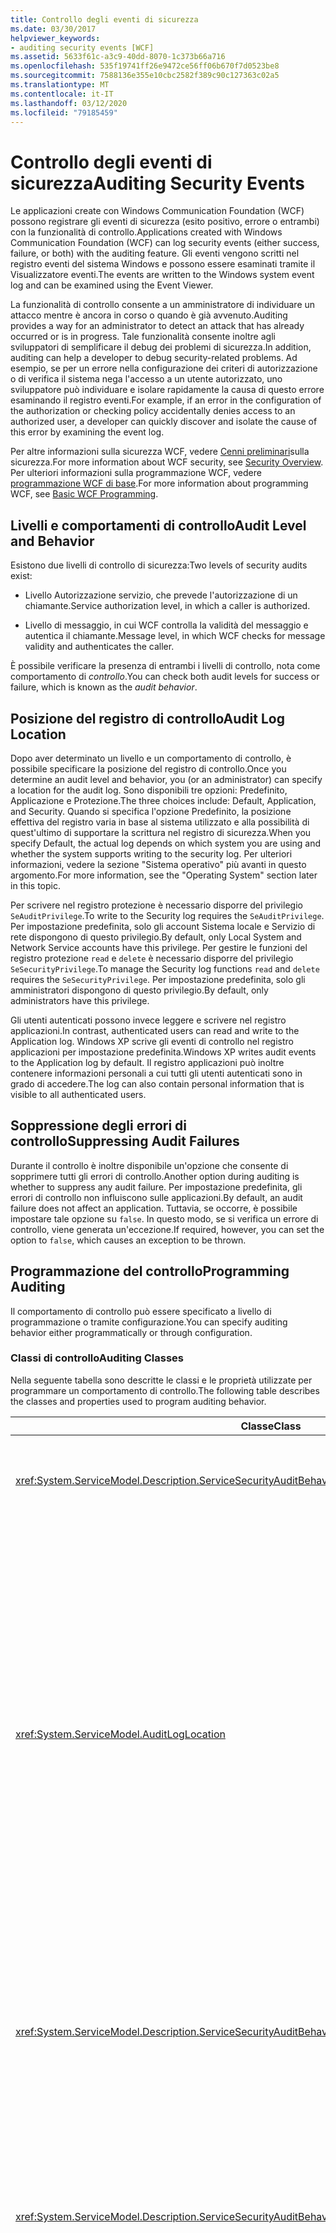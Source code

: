 ```yaml
---
title: Controllo degli eventi di sicurezza
ms.date: 03/30/2017
helpviewer_keywords:
- auditing security events [WCF]
ms.assetid: 5633f61c-a3c9-40dd-8070-1c373b66a716
ms.openlocfilehash: 535f19741ff26e9472ce56ff06b670f7d0523be8
ms.sourcegitcommit: 7588136e355e10cbc2582f389c90c127363c02a5
ms.translationtype: MT
ms.contentlocale: it-IT
ms.lasthandoff: 03/12/2020
ms.locfileid: "79185459"
---
```

# <a name="auditing-security-events"></a><span data-ttu-id="2f14f-102">Controllo degli eventi di sicurezza</span><span class="sxs-lookup"><span data-stu-id="2f14f-102">Auditing Security Events</span></span>
<span data-ttu-id="2f14f-103">Le applicazioni create con Windows Communication Foundation (WCF) possono registrare gli eventi di sicurezza (esito positivo, errore o entrambi) con la funzionalità di controllo.</span><span class="sxs-lookup"><span data-stu-id="2f14f-103">Applications created with Windows Communication Foundation (WCF) can log security events (either success, failure, or both) with the auditing feature.</span></span> <span data-ttu-id="2f14f-104">Gli eventi vengono scritti nel registro eventi del sistema Windows e possono essere esaminati tramite il Visualizzatore eventi.</span><span class="sxs-lookup"><span data-stu-id="2f14f-104">The events are written to the Windows system event log and can be examined using the Event Viewer.</span></span>  
  
 <span data-ttu-id="2f14f-105">La funzionalità di controllo consente a un amministratore di individuare un attacco mentre è ancora in corso o quando è già avvenuto.</span><span class="sxs-lookup"><span data-stu-id="2f14f-105">Auditing provides a way for an administrator to detect an attack that has already occurred or is in progress.</span></span> <span data-ttu-id="2f14f-106">Tale funzionalità consente inoltre agli sviluppatori di semplificare il debug dei problemi di sicurezza.</span><span class="sxs-lookup"><span data-stu-id="2f14f-106">In addition, auditing can help a developer to debug security-related problems.</span></span> <span data-ttu-id="2f14f-107">Ad esempio, se per un errore nella configurazione dei criteri di autorizzazione o di verifica il sistema nega l'accesso a un utente autorizzato, uno sviluppatore può individuare e isolare rapidamente la causa di questo errore esaminando il registro eventi.</span><span class="sxs-lookup"><span data-stu-id="2f14f-107">For example, if an error in the configuration of the authorization or checking policy accidentally denies access to an authorized user, a developer can quickly discover and isolate the cause of this error by examining the event log.</span></span>  
  
 <span data-ttu-id="2f14f-108">Per altre informazioni sulla sicurezza WCF, vedere [Cenni preliminari](../../../../docs/framework/wcf/feature-details/security-overview.md)sulla sicurezza.</span><span class="sxs-lookup"><span data-stu-id="2f14f-108">For more information about WCF security, see [Security Overview](../../../../docs/framework/wcf/feature-details/security-overview.md).</span></span> <span data-ttu-id="2f14f-109">Per ulteriori informazioni sulla programmazione WCF, vedere [programmazione WCF di base](../../../../docs/framework/wcf/basic-wcf-programming.md).</span><span class="sxs-lookup"><span data-stu-id="2f14f-109">For more information about programming WCF, see [Basic WCF Programming](../../../../docs/framework/wcf/basic-wcf-programming.md).</span></span>  
  
## <a name="audit-level-and-behavior"></a><span data-ttu-id="2f14f-110">Livelli e comportamenti di controllo</span><span class="sxs-lookup"><span data-stu-id="2f14f-110">Audit Level and Behavior</span></span>  
 <span data-ttu-id="2f14f-111">Esistono due livelli di controllo di sicurezza:</span><span class="sxs-lookup"><span data-stu-id="2f14f-111">Two levels of security audits exist:</span></span>  
  
- <span data-ttu-id="2f14f-112">Livello Autorizzazione servizio, che prevede l'autorizzazione di un chiamante.</span><span class="sxs-lookup"><span data-stu-id="2f14f-112">Service authorization level, in which a caller is authorized.</span></span>  
  
- <span data-ttu-id="2f14f-113">Livello di messaggio, in cui WCF controlla la validità del messaggio e autentica il chiamante.</span><span class="sxs-lookup"><span data-stu-id="2f14f-113">Message level, in which WCF checks for message validity and authenticates the caller.</span></span>  
  
 <span data-ttu-id="2f14f-114">È possibile verificare la presenza di entrambi i livelli di controllo, nota come comportamento di *controllo*.</span><span class="sxs-lookup"><span data-stu-id="2f14f-114">You can check both audit levels for success or failure, which is known as the *audit behavior*.</span></span>  
  
## <a name="audit-log-location"></a><span data-ttu-id="2f14f-115">Posizione del registro di controllo</span><span class="sxs-lookup"><span data-stu-id="2f14f-115">Audit Log Location</span></span>  
 <span data-ttu-id="2f14f-116">Dopo aver determinato un livello e un comportamento di controllo, è possibile specificare la posizione del registro di controllo.</span><span class="sxs-lookup"><span data-stu-id="2f14f-116">Once you determine an audit level and behavior, you (or an administrator) can specify a location for the audit log.</span></span> <span data-ttu-id="2f14f-117">Sono disponibili tre opzioni: Predefinito, Applicazione e Protezione.</span><span class="sxs-lookup"><span data-stu-id="2f14f-117">The three choices include: Default, Application, and Security.</span></span> <span data-ttu-id="2f14f-118">Quando si specifica l'opzione Predefinito, la posizione effettiva del registro varia in base al sistema utilizzato e alla possibilità di quest'ultimo di supportare la scrittura nel registro di sicurezza.</span><span class="sxs-lookup"><span data-stu-id="2f14f-118">When you specify Default, the actual log depends on which system you are using and whether the system supports writing to the security log.</span></span> <span data-ttu-id="2f14f-119">Per ulteriori informazioni, vedere la sezione "Sistema operativo" più avanti in questo argomento.</span><span class="sxs-lookup"><span data-stu-id="2f14f-119">For more information, see the "Operating System" section later in this topic.</span></span>  
  
 <span data-ttu-id="2f14f-120">Per scrivere nel registro protezione è necessario disporre del privilegio `SeAuditPrivilege`.</span><span class="sxs-lookup"><span data-stu-id="2f14f-120">To write to the Security log requires the `SeAuditPrivilege`.</span></span> <span data-ttu-id="2f14f-121">Per impostazione predefinita, solo gli account Sistema locale e Servizio di rete dispongono di questo privilegio.</span><span class="sxs-lookup"><span data-stu-id="2f14f-121">By default, only Local System and Network Service accounts have this privilege.</span></span> <span data-ttu-id="2f14f-122">Per gestire le funzioni del registro protezione `read` e `delete` è necessario disporre del privilegio `SeSecurityPrivilege`.</span><span class="sxs-lookup"><span data-stu-id="2f14f-122">To manage the Security log functions `read` and `delete` requires the `SeSecurityPrivilege`.</span></span> <span data-ttu-id="2f14f-123">Per impostazione predefinita, solo gli amministratori dispongono di questo privilegio.</span><span class="sxs-lookup"><span data-stu-id="2f14f-123">By default, only administrators have this privilege.</span></span>  
  
 <span data-ttu-id="2f14f-124">Gli utenti autenticati possono invece leggere e scrivere nel registro applicazioni.</span><span class="sxs-lookup"><span data-stu-id="2f14f-124">In contrast, authenticated users can read and write to the Application log.</span></span> <span data-ttu-id="2f14f-125">Windows XP scrive gli eventi di controllo nel registro applicazioni per impostazione predefinita.</span><span class="sxs-lookup"><span data-stu-id="2f14f-125">Windows XP writes audit events to the Application log by default.</span></span> <span data-ttu-id="2f14f-126">Il registro applicazioni può inoltre contenere informazioni personali a cui tutti gli utenti autenticati sono in grado di accedere.</span><span class="sxs-lookup"><span data-stu-id="2f14f-126">The log can also contain personal information that is visible to all authenticated users.</span></span>  
  
## <a name="suppressing-audit-failures"></a><span data-ttu-id="2f14f-127">Soppressione degli errori di controllo</span><span class="sxs-lookup"><span data-stu-id="2f14f-127">Suppressing Audit Failures</span></span>  
 <span data-ttu-id="2f14f-128">Durante il controllo è inoltre disponibile un'opzione che consente di sopprimere tutti gli errori di controllo.</span><span class="sxs-lookup"><span data-stu-id="2f14f-128">Another option during auditing is whether to suppress any audit failure.</span></span> <span data-ttu-id="2f14f-129">Per impostazione predefinita, gli errori di controllo non influiscono sulle applicazioni.</span><span class="sxs-lookup"><span data-stu-id="2f14f-129">By default, an audit failure does not affect an application.</span></span> <span data-ttu-id="2f14f-130">Tuttavia, se occorre, è possibile impostare tale opzione su `false`. In questo modo, se si verifica un errore di controllo, viene generata un'eccezione.</span><span class="sxs-lookup"><span data-stu-id="2f14f-130">If required, however, you can set the option to `false`, which causes an exception to be thrown.</span></span>  
  
## <a name="programming-auditing"></a><span data-ttu-id="2f14f-131">Programmazione del controllo</span><span class="sxs-lookup"><span data-stu-id="2f14f-131">Programming Auditing</span></span>  
 <span data-ttu-id="2f14f-132">Il comportamento di controllo può essere specificato a livello di programmazione o tramite configurazione.</span><span class="sxs-lookup"><span data-stu-id="2f14f-132">You can specify auditing behavior either programmatically or through configuration.</span></span>  
  
### <a name="auditing-classes"></a><span data-ttu-id="2f14f-133">Classi di controllo</span><span class="sxs-lookup"><span data-stu-id="2f14f-133">Auditing Classes</span></span>  
 <span data-ttu-id="2f14f-134">Nella seguente tabella sono descritte le classi e le proprietà utilizzate per programmare un comportamento di controllo.</span><span class="sxs-lookup"><span data-stu-id="2f14f-134">The following table describes the classes and properties used to program auditing behavior.</span></span>  
  
|<span data-ttu-id="2f14f-135">Classe</span><span class="sxs-lookup"><span data-stu-id="2f14f-135">Class</span></span>|<span data-ttu-id="2f14f-136">Descrizione</span><span class="sxs-lookup"><span data-stu-id="2f14f-136">Description</span></span>|  
|-----------|-----------------|  
|<xref:System.ServiceModel.Description.ServiceSecurityAuditBehavior>|<span data-ttu-id="2f14f-137">Consente di impostare le opzioni di controllo come comportamento di servizio.</span><span class="sxs-lookup"><span data-stu-id="2f14f-137">Enables setting options for auditing as a service behavior.</span></span>|  
|<xref:System.ServiceModel.AuditLogLocation>|<span data-ttu-id="2f14f-138">Enumerazione che consente di specificare la posizione del registro in cui scrivere.</span><span class="sxs-lookup"><span data-stu-id="2f14f-138">Enumeration to specify which log to write to.</span></span> <span data-ttu-id="2f14f-139">I valori possibili sono Predefinito, Applicazione e Protezione.</span><span class="sxs-lookup"><span data-stu-id="2f14f-139">The possible values are Default, Application, and Security.</span></span> <span data-ttu-id="2f14f-140">Quando si seleziona Predefinito, il sistema operativo determina la posizione effettiva del registro.</span><span class="sxs-lookup"><span data-stu-id="2f14f-140">When you select Default, the operating system determines the actual log location.</span></span> <span data-ttu-id="2f14f-141">Per ulteriori informazioni, vedere la sezione "Scelta fra registro eventi Applicazione o Protezione" del presente argomento.</span><span class="sxs-lookup"><span data-stu-id="2f14f-141">See the "Application or Security Event Log Choice" section later in this topic.</span></span>|  
|<xref:System.ServiceModel.Description.ServiceSecurityAuditBehavior.MessageAuthenticationAuditLevel%2A>|<span data-ttu-id="2f14f-142">Specifica il livello Messaggio utilizzato per i controlli a livello di messaggio.</span><span class="sxs-lookup"><span data-stu-id="2f14f-142">Specifies which types of message authentication events are audited at the message level.</span></span> <span data-ttu-id="2f14f-143">Sono disponibili le opzioni `None`, `Failure`, `Success`, e `SuccessOrFailure`.</span><span class="sxs-lookup"><span data-stu-id="2f14f-143">The choices are `None`, `Failure`, `Success`, and `SuccessOrFailure`.</span></span>|  
|<xref:System.ServiceModel.Description.ServiceSecurityAuditBehavior.ServiceAuthorizationAuditLevel%2A>|<span data-ttu-id="2f14f-144">Specifica il livello Autorizzazione servizio utilizzato per i controlli a livello di servizio.</span><span class="sxs-lookup"><span data-stu-id="2f14f-144">Specifies which types of service authorization events are audited at the service level.</span></span> <span data-ttu-id="2f14f-145">Sono disponibili le opzioni `None`, `Failure`, `Success`, e `SuccessOrFailure`.</span><span class="sxs-lookup"><span data-stu-id="2f14f-145">The choices are `None`, `Failure`, `Success`, and `SuccessOrFailure`.</span></span>|  
|<xref:System.ServiceModel.Description.ServiceSecurityAuditBehavior.SuppressAuditFailure%2A>|<span data-ttu-id="2f14f-146">Specifica la modalità di elaborazione della richiesta del client quando un controllo ha esito negativo.</span><span class="sxs-lookup"><span data-stu-id="2f14f-146">Specifies what happens to the client request when auditing fails.</span></span> <span data-ttu-id="2f14f-147">Ciò ad esempio si verifica quando il servizio tenta di scrivere nel registro protezione senza tuttavia disporre del privilegio `SeAuditPrivilege`.</span><span class="sxs-lookup"><span data-stu-id="2f14f-147">For example, when the service attempts to write to the security log, but does not have `SeAuditPrivilege`.</span></span> <span data-ttu-id="2f14f-148">Il valore predefinito `true` indica che gli errori vengono ignorati e che la richiesta del client viene elaborata normalmente.</span><span class="sxs-lookup"><span data-stu-id="2f14f-148">The default value of `true` indicates that failures are ignored, and the client request is processed normally.</span></span>|  
  
 <span data-ttu-id="2f14f-149">Per un esempio di impostazione di un'applicazione per registrare gli eventi di controllo, vedere [Procedura: controllare gli eventi](../../../../docs/framework/wcf/feature-details/how-to-audit-wcf-security-events.md)di sicurezza .</span><span class="sxs-lookup"><span data-stu-id="2f14f-149">For an example of setting up an application to log audit events, see [How to: Audit Security Events](../../../../docs/framework/wcf/feature-details/how-to-audit-wcf-security-events.md).</span></span>  
  
### <a name="configuration"></a><span data-ttu-id="2f14f-150">Configurazione</span><span class="sxs-lookup"><span data-stu-id="2f14f-150">Configuration</span></span>  
 <span data-ttu-id="2f14f-151">È inoltre possibile utilizzare la [ \< ](../../../../docs/framework/configure-apps/file-schema/wcf/behaviors.md)configurazione per specificare il comportamento di controllo aggiungendo un [ \<>serviceSecurityAudit](../../../../docs/framework/configure-apps/file-schema/wcf/servicesecurityaudit.md) nei comportamenti>.</span><span class="sxs-lookup"><span data-stu-id="2f14f-151">You can also use configuration to specify auditing behavior by adding a [\<serviceSecurityAudit>](../../../../docs/framework/configure-apps/file-schema/wcf/servicesecurityaudit.md) under the [\<behaviors>](../../../../docs/framework/configure-apps/file-schema/wcf/behaviors.md).</span></span> <span data-ttu-id="2f14f-152">È necessario aggiungere l'elemento in un [ \<>di comportamento,](../../../../docs/framework/configure-apps/file-schema/wcf/behavior-of-endpointbehaviors.md) come illustrato nel codice seguente.</span><span class="sxs-lookup"><span data-stu-id="2f14f-152">You must add the element under a [\<behavior>](../../../../docs/framework/configure-apps/file-schema/wcf/behavior-of-endpointbehaviors.md) as shown in the following code.</span></span>  
  
```xml  
<configuration>  
  <system.serviceModel>  
    <behaviors>  
      <behavior>  
        <!-- auditLogLocation="Application" or "Security" -->  
        <serviceSecurityAudit  
                  auditLogLocation="Application"  
                  suppressAuditFailure="true"  
                  serviceAuthorizationAuditLevel="Failure"  
                  messageAuthenticationAuditLevel="SuccessOrFailure" />
      </behavior>  
    </behaviors>  
  </system.serviceModel>  
</configuration>  
```  
  
 <span data-ttu-id="2f14f-153">Se il controllo è attivo e non è stata specificata alcuna posizione `auditLogLocation`, la posizione predefinita del registro è "Protezione" se la piattaforma supporta la scrittura in tale registro. In caso contrario, tale posizione è "Applicazione".</span><span class="sxs-lookup"><span data-stu-id="2f14f-153">If auditing is enabled and an `auditLogLocation` is not specified, the default log name is "Security" log for the platform supporting writing to the Security log; otherwise, it is "Application" log.</span></span> <span data-ttu-id="2f14f-154">Solo i sistemi operativi Windows Server 2003 e Windows Vista supportano la scrittura nel registro di protezione.</span><span class="sxs-lookup"><span data-stu-id="2f14f-154">Only the Windows Server 2003 and Windows Vista operating systems support writing to the Security log.</span></span> <span data-ttu-id="2f14f-155">Per ulteriori informazioni, vedere la sezione "Sistema operativo" più avanti in questo argomento.</span><span class="sxs-lookup"><span data-stu-id="2f14f-155">For more information, see the "Operating System" section later in this topic.</span></span>  
  
## <a name="security-considerations"></a><span data-ttu-id="2f14f-156">Considerazioni relative alla sicurezza</span><span class="sxs-lookup"><span data-stu-id="2f14f-156">Security Considerations</span></span>  
 <span data-ttu-id="2f14f-157">Un utente malintenzionato a conoscenza del fatto che il controllo è attivo può inviare messaggi non validi che comportano la scrittura di voci di controllo.</span><span class="sxs-lookup"><span data-stu-id="2f14f-157">If a malicious user knows that auditing is enabled, that attacker can send invalid messages that cause audit entries to be written.</span></span> <span data-ttu-id="2f14f-158">Ciò comporta a sua volta la generazione di errori nel sistema di controllo.</span><span class="sxs-lookup"><span data-stu-id="2f14f-158">If the audit log is filled in this manner, the auditing system fails.</span></span> <span data-ttu-id="2f14f-159">Per ridurre questo problema, impostare la proprietà <xref:System.ServiceModel.Description.ServiceSecurityAuditBehavior.SuppressAuditFailure%2A> su `true` e usare le proprietà del Visualizzatore eventi per controllare il comportamento di controllo.</span><span class="sxs-lookup"><span data-stu-id="2f14f-159">To mitigate this, set the <xref:System.ServiceModel.Description.ServiceSecurityAuditBehavior.SuppressAuditFailure%2A> property to `true` and use the properties of the Event Viewer to control the auditing behavior.</span></span>  
  
 <span data-ttu-id="2f14f-160">Gli eventi di controllo scritti nel registro applicazioni in Windows XP sono visibili a qualsiasi utente autenticato.</span><span class="sxs-lookup"><span data-stu-id="2f14f-160">Audit events that are written to the Application Log on Windows XP are visible to any authenticated user.</span></span>  
  
## <a name="choosing-between-application-and-security-event-logs"></a><span data-ttu-id="2f14f-161">Scelta fra registro eventi Applicazione o Protezione</span><span class="sxs-lookup"><span data-stu-id="2f14f-161">Choosing Between Application and Security Event Logs</span></span>  
 <span data-ttu-id="2f14f-162">Nelle tabelle seguenti sono fornite informazioni per scegliere se eseguire la registrazione nel registro eventi Applicazione o nel registro eventi Protezione.</span><span class="sxs-lookup"><span data-stu-id="2f14f-162">The following tables provide information to help you choose whether to log into the Application or the Security event log.</span></span>  
  
#### <a name="operating-system"></a><span data-ttu-id="2f14f-163">Sistema operativo</span><span class="sxs-lookup"><span data-stu-id="2f14f-163">Operating System</span></span>  
  
|<span data-ttu-id="2f14f-164">Sistema</span><span class="sxs-lookup"><span data-stu-id="2f14f-164">System</span></span>|<span data-ttu-id="2f14f-165">Registro applicazioni</span><span class="sxs-lookup"><span data-stu-id="2f14f-165">Application log</span></span>|<span data-ttu-id="2f14f-166">Registro di sicurezza</span><span class="sxs-lookup"><span data-stu-id="2f14f-166">Security log</span></span>|  
|------------|---------------------|------------------|  
|<span data-ttu-id="2f14f-167">Windows XP SP2 o versione successiva</span><span class="sxs-lookup"><span data-stu-id="2f14f-167">Windows XP SP2 or later</span></span>|<span data-ttu-id="2f14f-168">Supportato</span><span class="sxs-lookup"><span data-stu-id="2f14f-168">Supported</span></span>|<span data-ttu-id="2f14f-169">Non supportate</span><span class="sxs-lookup"><span data-stu-id="2f14f-169">Not supported</span></span>|  
|<span data-ttu-id="2f14f-170">Windows Server 2003 SP1 e Windows Vista</span><span class="sxs-lookup"><span data-stu-id="2f14f-170">Windows Server 2003 SP1 and Windows Vista</span></span>|<span data-ttu-id="2f14f-171">Supportato</span><span class="sxs-lookup"><span data-stu-id="2f14f-171">Supported</span></span>|<span data-ttu-id="2f14f-172">Il contesto del thread deve disporre del privilegio `SeAuditPrivilege`</span><span class="sxs-lookup"><span data-stu-id="2f14f-172">Thread context must possess `SeAuditPrivilege`</span></span>|  
  
#### <a name="other-factors"></a><span data-ttu-id="2f14f-173">Altri fattori</span><span class="sxs-lookup"><span data-stu-id="2f14f-173">Other Factors</span></span>  
 <span data-ttu-id="2f14f-174">Oltre al sistema operativo, nella tabella seguente sono descritte le altre impostazioni che controllano l'attivazione della registrazione.</span><span class="sxs-lookup"><span data-stu-id="2f14f-174">In addition to the operating system, the following table describes other settings that control the enablement of logging.</span></span>  
  
|<span data-ttu-id="2f14f-175">Fattore</span><span class="sxs-lookup"><span data-stu-id="2f14f-175">Factor</span></span>|<span data-ttu-id="2f14f-176">Registro applicazioni</span><span class="sxs-lookup"><span data-stu-id="2f14f-176">Application log</span></span>|<span data-ttu-id="2f14f-177">Registro di sicurezza</span><span class="sxs-lookup"><span data-stu-id="2f14f-177">Security log</span></span>|  
|------------|---------------------|------------------|  
|<span data-ttu-id="2f14f-178">Gestione dei criteri di controllo</span><span class="sxs-lookup"><span data-stu-id="2f14f-178">Audit policy management</span></span>|<span data-ttu-id="2f14f-179">Non applicabile.</span><span class="sxs-lookup"><span data-stu-id="2f14f-179">Not applicable.</span></span>|<span data-ttu-id="2f14f-180">Insieme alla configurazione, il registro protezione viene controllato anche in base ai criteri LSA (Local Security Authority, autorità di sicurezza locale).</span><span class="sxs-lookup"><span data-stu-id="2f14f-180">Along with configuration, the Security log is also controlled by the local security authority (LSA) policy.</span></span> <span data-ttu-id="2f14f-181">È inoltre necessario attivare la categoria "Controlla accesso agli oggetti".</span><span class="sxs-lookup"><span data-stu-id="2f14f-181">The "Audit object access" category must also be enabled.</span></span>|  
|<span data-ttu-id="2f14f-182">Esperienza utente predefinita</span><span class="sxs-lookup"><span data-stu-id="2f14f-182">Default user experience</span></span>|<span data-ttu-id="2f14f-183">Tutti gli utenti autenticati possono scrivere nel registro applicazioni. Di conseguenza, per i processi delle applicazioni non è necessario eseguire alcun passaggio aggiuntivo di autorizzazione.</span><span class="sxs-lookup"><span data-stu-id="2f14f-183">All authenticated users can write to the Application log, so no additional permission step is needed for application processes.</span></span>|<span data-ttu-id="2f14f-184">Il processo dell'applicazione (ovvero il relativo contesto) deve disporre del privilegio `SeAuditPrivilege`.</span><span class="sxs-lookup"><span data-stu-id="2f14f-184">The application process (context) must have `SeAuditPrivilege`.</span></span>|  
  
## <a name="see-also"></a><span data-ttu-id="2f14f-185">Vedere anche</span><span class="sxs-lookup"><span data-stu-id="2f14f-185">See also</span></span>

- <xref:System.ServiceModel.Description.ServiceSecurityAuditBehavior>
- <xref:System.ServiceModel.AuditLogLocation>
- [<span data-ttu-id="2f14f-186">Panoramica della sicurezza</span><span class="sxs-lookup"><span data-stu-id="2f14f-186">Security Overview</span></span>](../../../../docs/framework/wcf/feature-details/security-overview.md)
- [<span data-ttu-id="2f14f-187">Programmazione WCF di base</span><span class="sxs-lookup"><span data-stu-id="2f14f-187">Basic WCF Programming</span></span>](../../../../docs/framework/wcf/basic-wcf-programming.md)
- [<span data-ttu-id="2f14f-188">Procedura: controllare gli eventi di sicurezza</span><span class="sxs-lookup"><span data-stu-id="2f14f-188">How to: Audit Security Events</span></span>](../../../../docs/framework/wcf/feature-details/how-to-audit-wcf-security-events.md)
- [<span data-ttu-id="2f14f-189">\<>serviceSecurityAudit</span><span class="sxs-lookup"><span data-stu-id="2f14f-189">\<serviceSecurityAudit></span></span>](../../../../docs/framework/configure-apps/file-schema/wcf/servicesecurityaudit.md)
- [<span data-ttu-id="2f14f-190">\<comportamenti></span><span class="sxs-lookup"><span data-stu-id="2f14f-190">\<behaviors></span></span>](../../../../docs/framework/configure-apps/file-schema/wcf/behaviors.md)
- <span data-ttu-id="2f14f-191">[Sicurezza e protezione](https://docs.microsoft.com/previous-versions/appfabric/ee677202(v=azure.10))</span><span class="sxs-lookup"><span data-stu-id="2f14f-191">[Security Model for Windows Server App Fabric](https://docs.microsoft.com/previous-versions/appfabric/ee677202(v=azure.10))</span></span>
